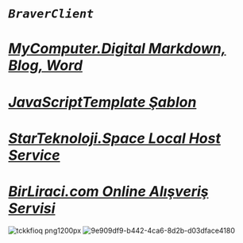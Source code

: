#  ***`BraverClient`***
# ***[MyComputer.Digital Markdown, Blog, Word](https://mycomputer.digital/Fast-pages/)***
# ***[JavaScriptTemplate Şablon](https://braverclient.github.io/JavaScript/)***
# ***[StarTeknoloji.Space Local Host Service](https://tdljt22b-4000.euw.devtunnels.ms)***
# ***[BirLiraci.com Online Alışveriş Servisi](https://birliraci.com)***
![tckkfioq png1200px](https://github.com/BraverClient/HelloWorld/assets/93947784/9d48f394-eb5b-45a5-867b-aedff0d0c490)
![9e909df9-b442-4ca6-8d2b-d03dface4180](https://github.com/BraverClient/HelloWorld/assets/93947784/9900458f-5473-461b-b827-de4f5c89bd8f)
